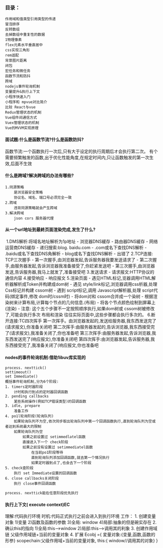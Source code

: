 ### 目录：
    作用域和值类型引用类型的传递
    冒泡排序
    反转数组
    去掉数组中重复性的数据
    1物理像素
    flex元素水平垂直居中
    css实现三角形
    rem适配
    背景图片距离
    闭包
    宏任务和微任务
    函数节流和防抖
    跨域
    nodejs事件轮询机制
    变量提升&执行上下文
    小程序快速入门
    小程序和 mpvue对比简介
    比较 React与vue
    Redux管理状态的机制
    Vue组件间通信方式
    Vuex管理状态的机制
    Vue的MVVM实现原理

#### 面试題:什么是函数节流?什么是函数防抖?
函数节流:一个函数执行一次后,只有大于设定的执行周期后オ会执行第二次。
有个需要频繁触发的函数,出于优化性能角度,在规定时间内,只让函数触发的第一次生效,后面不生效

####  什么是跨域?解决跨域的办法有哪些?
	1.同源策略
	    是浏览器安全策略
	    协议名、域名、端口号必须完全一致
	2.跨域
		违背同源策略就会产生跨域
	3.解决跨域
		json cors 服务器代理


#### 从一个url地址到最終页面渲染完成,发生了什么?
​	1.DMS解析:将域名地址解析为1p地址
		- 浏览器DNS緩存
		- 路由器DNS緩存
		- 网络运营商DNS緩存
		- 递归搜索:blog. baidu.com
            - .com或名下查找DNS解析
            - .baidu或名下查找DNS角解析
            - blog或名下査找DNS解析
            - 出错了
	2.TCP连接: TCP三次握手
            - 第一次握手,由浏览器发起,告诉服务器我要发送请求了
            - 第二次握手,由服务器发起,告诉浏览器我准备接受了,你赶紧发送吧
            - 第三次握手,由浏览器发送,告诉服务器,我马上就发了,准备接受吧
	3.发送请求
    	- 请求报文:HTTP协议的通信内容
	4.接受响应
    	- 响应报文
	5.渲染页面
        - 遇见HTML标记,览器调用HTML解析器解析成Token并构建成dom树
        - 遇见 style/link标记,浏览器调用css析器,处理Css标记并构建 cssom树
        - 遇到 script标记,调用 Javascript解析器,处理 script代码(绑定事件,修改			  dom时/cssm时)
        - 将dom对和 cssom合并成一个染树
        - 根据渲染树来计算布局,计算每个节点的几何信息.(布局)
        - 将各个节点颜色绘制到屏幕上(渲染)
        - 注意:
        	这个五个步骤不一定按照顺序执行,如果dom树或 cssom树被修改了,可能会执行多次			布局和渲染
        	往往实际页面中,这些步骤都会执行多次的。
	6.断开连接:TC四次挥手
        第一次挥手。由浏览器发起的,发送给服务器,我东西发送完了(请求报文),你准备关闭吧
        第二次挥手:由服务器发起的,告诉浏览器,我东西接受完了(请求报文),我准备关闭了,你也准备吧
        第三次挥手:由服务器发起,告诉浏览器,我东西发送完了(响应报文),你准备关闭吧
        第四次挥手:由浏览器发起,告诉服务器,我东西接受完了,我准备关闭了(响应报文,你也准备吧


#### nodes的事件轮询机制:借助1ibuv库实现的
	process. nexttick()
	settimeout()
	set Immediate()
	概括事件轮询机制,分为6个阶段:
	1. timers定时器阶段
	    计时和执行到点的定时器回调函数
	2. pending callbacks
	    某些系统操作(例如TCP错误类型)的回调函数
	3. idle, prepare
	    准备工作
	4. po1l轮询阶段(轮询队列)
	    如果轮询队列不为空,依次同步取出轮询队列中第一个回调函数执行,直到轮询队列为空或者达到系统最大的限制
	    如果轮询队列为空
	        如果之前设置过 setimmedlatel函数
	        直接进入下一个 check阶段
	        如果之前没有设置过 setimmediatel函数
	            在当前po1阶段等待
	            直到轮询队列添加回调函数,就去第一个情况执行
	            如果定时器到点了,也会去下一个阶段
	5. check查阶段
	    执行 set Immediate设置的回调函数
	6. close callbacks关闭阶段
	    执行 close事件回调函数
	
	process. nexttick能在任意阶段优先执行

#### 执行上下文( execute context)EC
理解:代码执行环境
时机:代码正式执行之前会进入到执行环境
工作：
	1. 创建变量对象
		1)变量
		2)函数及函数的参数
		3)全局: window
		4)局部:抽象的但是碗实存在
	2. 确认this的指向
		1)全局:this-->window
		2)局部:this-->调用其的利象
	3. 创建作用域链
		父级作用域链+当前的变量对象
	4. 扩展
		Ecobj ={
			変量对象:{变量,函数,函数的形参}
			scopechain:父级作用域+当前的变量对象,
			this:{ window//调用其的对象}
		}


